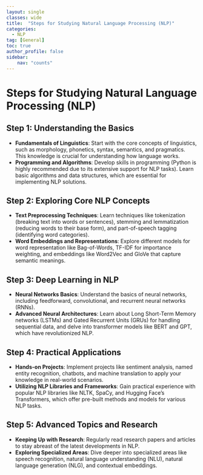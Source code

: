 ```yaml
---
layout: single
classes: wide
title:  "Steps for Studying Natural Language Processing (NLP)"
categories: 
  - NLP
tag: [General]
toc: true 
author_profile: false 
sidebar:
    nav: "counts"
---
```


# Steps for Studying Natural Language Processing (NLP)

## Step 1: Understanding the Basics
- **Fundamentals of Linguistics**: Start with the core concepts of linguistics, such as morphology, phonetics, syntax, semantics, and pragmatics. This knowledge is crucial for understanding how language works.
- **Programming and Algorithms**: Develop skills in programming (Python is highly recommended due to its extensive support for NLP tasks). Learn basic algorithms and data structures, which are essential for implementing NLP solutions.

## Step 2: Exploring Core NLP Concepts
- **Text Preprocessing Techniques**: Learn techniques like tokenization (breaking text into words or sentences), stemming and lemmatization (reducing words to their base form), and part-of-speech tagging (identifying word categories).
- **Word Embeddings and Representations**: Explore different models for word representation like Bag-of-Words, TF-IDF for importance weighting, and embeddings like Word2Vec and GloVe that capture semantic meanings.

## Step 3: Deep Learning in NLP
- **Neural Networks Basics**: Understand the basics of neural networks, including feedforward, convolutional, and recurrent neural networks (RNNs).
- **Advanced Neural Architectures**: Learn about Long Short-Term Memory networks (LSTMs) and Gated Recurrent Units (GRUs) for handling sequential data, and delve into transformer models like BERT and GPT, which have revolutionized NLP.

## Step 4: Practical Applications
- **Hands-on Projects**: Implement projects like sentiment analysis, named entity recognition, chatbots, and machine translation to apply your knowledge in real-world scenarios.
- **Utilizing NLP Libraries and Frameworks**: Gain practical experience with popular NLP libraries like NLTK, SpaCy, and Hugging Face’s Transformers, which offer pre-built methods and models for various NLP tasks.

## Step 5: Advanced Topics and Research
- **Keeping Up with Research**: Regularly read research papers and articles to stay abreast of the latest developments in NLP.
- **Exploring Specialized Areas**: Dive deeper into specialized areas like speech recognition, natural language understanding (NLU), natural language generation (NLG), and contextual embeddings.
